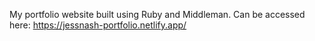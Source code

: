 My portfolio website built using Ruby and Middleman.
Can be accessed here: https://jessnash-portfolio.netlify.app/
